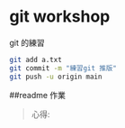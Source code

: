 # git workshop

git 的練習
```bash
git add a.txt
git commit -m "練習git 推版"
git push -u origin main

```
##readme 作業
>心得:
